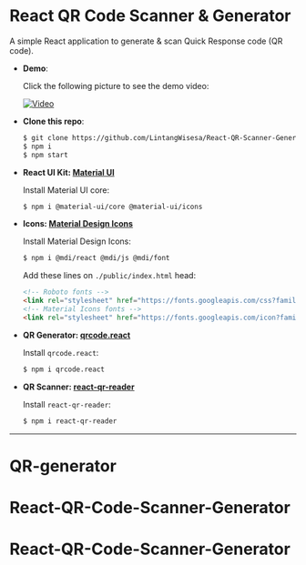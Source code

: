 # React QR Code Scanner & Generator

A simple React application to generate & scan Quick Response code (QR code). 

- __Demo__:

  Click the following picture to see the demo video:

  [![Video](https://img.youtube.com/vi/vIXvBcrqKqg/0.jpg)](https://youtu.be/vIXvBcrqKqg)
  
- __Clone this repo__:

  ```bash
  $ git clone https://github.com/LintangWisesa/React-QR-Scanner-Generator.git
  $ npm i
  $ npm start
  ```

- __React UI Kit: [Material UI](https://material-ui.com/)__

    Install Material UI core:
    ```bash
    $ npm i @material-ui/core @material-ui/icons
    ```

- __Icons: [Material Design Icons](https://materialdesignicons.com/)__

    Install Material Design Icons:
    ```bash
    $ npm i @mdi/react @mdi/js @mdi/font
    ```

    Add these lines on `./public/index.html` head:
    ```html
    <!-- Roboto fonts -->
    <link rel="stylesheet" href="https://fonts.googleapis.com/css?family=Roboto:300,400,500,700&display=swap" />
    <!-- Material Icons fonts -->
    <link rel="stylesheet" href="https://fonts.googleapis.com/icon?family=Material+Icons" />
    ```

- __QR Generator: [qrcode.react](https://www.npmjs.com/package/qrcode.react)__

    Install `qrcode.react`:
    ```bash
    $ npm i qrcode.react
    ```

- __QR Scanner: [react-qr-reader](https://www.npmjs.com/package/react-qr-reader)__

    Install `react-qr-reader`:
    ```bash
    $ npm i react-qr-reader
    ```

<hr>

# QR-generator
# React-QR-Code-Scanner-Generator
# React-QR-Code-Scanner-Generator

